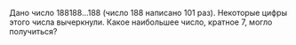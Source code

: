 Дано число $188188\dots 188$ (число 188 написано 101 раз). Некоторые цифры этого числа 
вычеркнули. Какое наибольшее число, кратное 7, могло получиться?